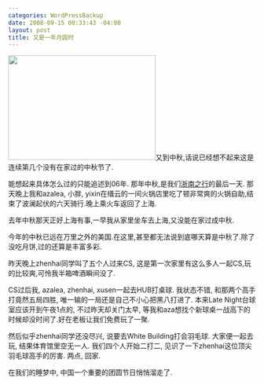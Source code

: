 ```yaml
--- 
categories: WordPressBackup
date: 2008-09-15 00:33:43 -04:00
layout: post
title: 又是一年月圆时
---
```

<a href="http://ztnote.files.wordpress.com/2008/09/moon.jpg"><img class="size-medium wp-image-471 alignleft" title="moon" src="http://ztnote.files.wordpress.com/2008/09/moon.jpg?w=300" alt="" width="300" height="213" /></a>又到中秋,话说已经想不起来这是连续第几个没有在家过的中秋节了.

能想起来具体怎么过的只能追述到06年. 那年中秋,是我们<a href="http://ztnote.files.wordpress.com/2008/09/moon.jpg2006/11/zhenan/">浙南之行</a>的最后一天. 那天晚上我和azalea, 小胖, yixin在缙云的一间火锅店里吃了顿非常爽的火锅自助,结束了波澜起伏的六天骑行.晚上乘火车返回了上海.

去年中秋那天正好上海有事,一早我从家里坐车去上海,又没能在家过成中秋.

今年的中秋已远在万里之外的美国.在这里,甚至都无法说到底哪天算是中秋了.除了没吃月饼,过的还算是丰富多彩.

昨天晚上zhenhai同学叫了五个人过来CS, 这是第一次家里有这么多人一起CS,玩的比较爽,可怜我半箱啤酒瞬间没了.

CS过后我, azalea, zhenhai, xusen一起去HUB打桌球. 我状态不错, 和那两个高手打竟然五局四胜, 唯一输的一局还是自己不小心把黑八打进了. 本来Late Night台球室应该开到午夜1点的, 不过昨天却关门太早, 等我和aza想找个新球桌一战高下的时候却没时间了.好在老板让我们免费玩了一聚.

然后似乎zhenhai同学还没尽兴, 说要去White Building打会羽毛球. 大家便一起去玩, 结果体育馆里空无一人. 我们四个人开始二打二, 见识了一下zhenhai这位顶尖羽毛球高手的厉害. 两点, 回家.

在我们的睡梦中, 中国一个重要的团圆节日悄悄溜走了.
